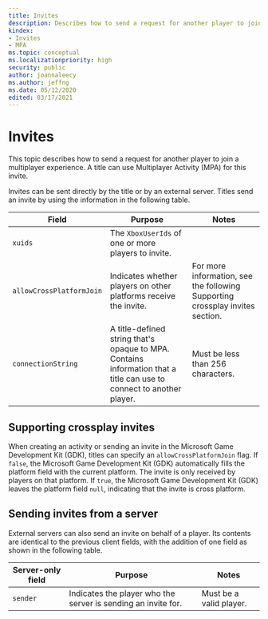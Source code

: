 ```yaml
---
title: Invites
description: Describes how to send a request for another player to join a multiplayer experience.
kindex:
- Invites
- MPA
ms.topic: conceptual
ms.localizationpriority: high
security: public
author: joannaleecy
ms.author: jeffng
ms.date: 05/12/2020
edited: 03/17/2021
---
```


# Invites

This topic describes how to send a request for another player to join a multiplayer experience. A title can use Multiplayer Activity (MPA) for this invite.  

Invites can be sent directly by the title or by an external server. Titles send an invite by using the information in the following table.  

Field | Purpose | Notes
------|---------|--------------
`xuids` | The `XboxUserIds` of one or more players to invite. |
`allowCrossPlatformJoin` | Indicates whether players on other platforms receive the invite. | For more information, see the following Supporting crossplay invites section.  
`connectionString` | A title-defined string that's opaque to MPA. Contains information that a title can use to connect to another player. | Must be less than 256 characters.

## Supporting crossplay invites

When creating an activity or sending an invite in the Microsoft Game Development Kit (GDK), titles can specify an 
`allowCrossPlatformJoin` flag. If `false`, the Microsoft Game Development Kit (GDK) automatically fills the platform field with the
current platform. The invite is only received by players on that platform. If `true`, the
Microsoft Game Development Kit (GDK) leaves the platform field `null`, indicating that the invite is cross platform.

## Sending invites from a server

External servers can also send an invite on behalf of a player. Its contents are
identical to the previous client fields, with the addition of one field as shown in the following table.

Server-only field | Purpose | Notes
------|---------|--------------
`sender` | Indicates the player who the server is sending an invite for. | Must be a valid player.